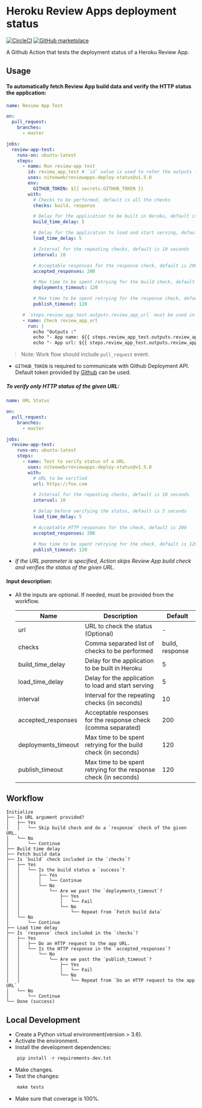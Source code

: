 # Heroku Review Apps deployment status

[![CircleCI](https://circleci.com/gh/niteoweb/reviewapps-deploy-status/tree/master.svg?style=svg&circle-token=5ffcd6d51ad48e0b54dda7d8f37b158e5e502059)](https://circleci.com/gh/niteoweb/reviewapps-deploy-status/tree/master)
[![GitHub marketplace](https://img.shields.io/badge/marketplace-heroku--review--app--deployment--status-blue?style=flat-square&logo=github)](https://github.com/marketplace/actions/heroku-review-app-deployment-status)

A Github Action that tests the deployment status of a Heroku Review App.

## Usage

#### To automatically fetch Review App build data and verify the HTTP status the application:

  ```yaml
  name: Review App Test

  on:
    pull_request:
      branches:
        - master

  jobs:
    review-app-test:
      runs-on: ubuntu-latest
      steps:
        - name: Run review-app test
          id: review_app_test # `id` value is used to refer the outputs from the corresponding action
          uses: niteoweb/reviewapps-deploy-status@v1.5.0
          env:
            GITHUB_TOKEN: ${{ secrets.GITHUB_TOKEN }}
          with:
            # Checks to be performed, default is all the checks
            checks: build, response

            # Delay for the application to be built in Heroku, default is 5 seconds
            build_time_delay: 5

            # Delay for the application to load and start serving, default is 5 seconds
            load_time_delay: 5

            # Interval for the repeating checks, default is 10 seconds
            interval: 10

            # Acceptable responses for the response check, default is 200
            accepted_responses: 200

            # Max time to be spent retrying for the build check, default is 120
            deployments_timeout: 120

            # Max time to be spent retrying for the response check, default is 120
            publish_timeout: 120

        # `steps.review_app_test.outputs.review_app_url` must be used in workflow to fetch the Review App URL
        - name: Check review_app_url
          run: |
            echo "Outputs :"
            echo "- App name: ${{ steps.review_app_test.outputs.review_app_name }}"
            echo "- App url: ${{ steps.review_app_test.outputs.review_app_url }}"
  ```

> Note: Work flow should include `pull_request` event.

- `GITHUB_TOKEN` is required to communicate with Github Deployment API. Default token provided by [Github](https://help.github.com/en/articles/virtual-environments-for-github-actions#github_token-secret) can be used.

##### To verify only HTTP status of the given URL:

  ```yaml
  name: URL Status

  on:
    pull_request:
      branches:
        - master

  jobs:
    review-app-test:
      runs-on: ubuntu-latest
      steps:
        - name: Test to verify status of a URL
          uses: niteoweb/reviewapps-deploy-status@v1.5.0
          with:
            # URL to be verified 
            url: https://foo.com

            # Interval for the repeating checks, default is 10 seconds
            interval: 10

            # Delay before verifying the status, default is 5 seconds
            load_time_delay: 5

            # Acceptable HTTP responses for the check, default is 200
            accepted_responses: 200

            # Max time to be spent retrying for the check, default is 120
            publish_timeout: 120
  ```

- _If the URL parameter is specified, Action skips Review App build check and verifies the status of the given URL._

#### Input description:

- All the inputs are optional. If needed, must be provided from the workflow.

  | Name                | Description                                                       | Default         |
  | ------------------- | ----------------------------------------------------------------- | --------------- |
  | url                 | URL to check the status (Optional)                                | -               |
  | checks              | Comma separated list of checks to be performed                    | build, response |
  | build_time_delay    | Delay for the application to be built in Heroku                   | 5               |
  | load_time_delay     | Delay for the application to load and start serving               | 5               |
  | interval            | Interval for the repeating checks (in seconds)                    | 10              |
  | accepted_responses  | Acceptable responses for the response check (comma separated)     | 200             |
  | deployments_timeout | Max time to be spent retrying for the build check (in seconds)    | 120             |
  | publish_timeout     | Max time to be spent retrying for the response check (in seconds) | 120             |

## Workflow

```
Initialize
├── Is URL argument provided?
│   ├── Yes
│   │   └── Skip build check and do a `response` check of the given URL.
│   └── No
│       └── Continue
├── Build time delay
├── Fetch build data
├── Is `build` check included in the `checks`?
│   ├── Yes
│   │   └── Is the build status a `success`?
│   │       ├── Yes
│   │       │   └── Continue
│   │       └── No
│   │           └── Are we past the `deployments_timeout`?
│   │               ├── Yes
│   │               │   └── Fail
│   │               └── No
│   │                   └── Repeat from `Fetch build data`
│   └── No
│       └── Continue
├── Load time delay
├── Is `response` check included in the `checks`?
│   ├── Yes
│   │   ├── Do an HTTP request to the app URL.
│   │   └── Is the HTTP response in the `accepted_responses`?
│   │       └── No
│   │           └── Are we past the `publish_timeout`?
│   │               ├── Yes
│   │               │   └── Fail
│   │               └── No
│   │                   └── Repeat from `Do an HTTP request to the app URL`
│   └── No
│       └── Continue
└── Done (success)
```

## Local Development

- Create a Python virtual environment(version > 3.6).
- Activate the environment.
- Install the development dependencies:

```python
    pip install -r requirements-dev.txt
```

- Make changes.
- Test the changes:

```python
    make tests
```

- Make sure that coverage is 100%.
